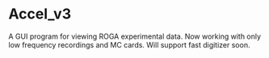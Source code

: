 # Accel_v3
A GUI program for viewing ROGA experimental data.
Now working with only low frequency recordings and MC cards.
Will support fast digitizer soon.
